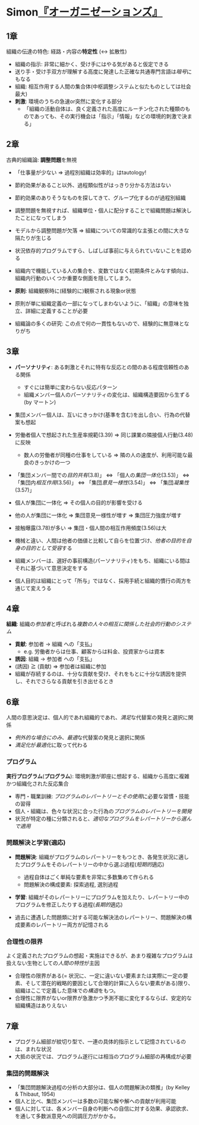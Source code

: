 # Simon[『オーガニゼーションズ』](urn:isbn:4478021767)

## 1章
組織の伝達の特色: 経路・内容の**特定性** (↔ 拡散性)

- 組織の指示: 非常に細かく、受け手にはやる気があると仮定できる
- 送り手・受け手双方が理解する高度に発達した正確な共通専門言語は*暗号*にもなる
- 組織: 相互作用する人間の集合体(中枢調整システムと似たものとしては社会最大)
- **刺激**: 環境のうちの急速or突然に変化する部分
	- 「組織の活動自体は、良く定義された高度にルーチン化された種類のものであっても、その実行機会は「指示」「情報」などの環境的刺激で決まる」

## 2章
古典的組織論: **調整問題**を無視

- 「仕事量が少ない ⇒ 過程別組織は効率的」はtautology!
- 節約効果があること以外、過程類似性がはっきり分かる方法はない
- 節約効果のありそうなものを探してきて、グループ化するのが過程別組織
- 調整問題を無視すれば、組織単位・個人に配分することで組織問題は解決したことになってしまう
- モデルから調整問題が欠落 ⇒ 組織についての常識的な主張との間に大きな隔たりが生じる

- 状況依存的プログラムですら、しばしば事前に与えられていないことを認める

- 組織内で機能している人の集合を、変数ではなく初期条件とみなす傾向は、組織内行動のいくつか重要な側面を隠してしまう。

- **原則**: 組織観察時に(経験的に)観察される現象or状態
- 原則が単に組織定義の一部になってしまわないように、「組織」の意味を独立、詳細に定義することが必要
- 組織論の多くの研究: この点で何の一貫性もないので、経験的に無意味となりがち

## 3章
- **パーソナリティ**: ある刺激とそれに特有な反応との間のある程度信頼性のある関係
	- すぐには簡単に変わらない反応パターン
	- 組織メンバー個人のパーソナリティの変化は、組織構造要因から生ずる(by マートン)

- 集団メンバー個人は、互いにきっかけ(基準を含む)を出し合い、行為の代替案も想起
- 労働者個人で想起された生産率規範(3.39) ⇒ 同じ課業の隣接個人行動(3.48)に反映
	- 数人の労働者が同種の仕事をしている ⇒ 隣の人の速度が、利用可能な最良のきっかけの一つ

- 「集団メンバー間での*目的共有*(3.8)」 ⇔ 「個人の*集団一体化*(3.53)」 ⇔ 「集団内*相互作用*(3.56)」 ⇔ 「集団*意見一様性*(3.54)」 ⇔ 「集団*凝集性*(3.57)」
- 個人が集団に一体化 ⇒ その個人の目的が影響を受ける
- 他の人が集団に一体化 ⇒ 集団意見一様性が増す ⇒ 集団圧力強度が増す
- 接触曝露(3.78)が多い ⇒ 集団・個人間の相互作用頻度(3.56)は大

- 機械と違い、人間は他者の価値と比較して自らを位置づけ、*他者の目的を自身の目的として受容*する
- 組織メンバーは、選好の事前構造(パーソナリティ)をもち、組織にいる間はそれに基づいて意思決定をする
- 個人目的は組織にとって「所与」ではなく、採用手続と組織的慣行の両方を通じて変えうる


## 4章
**組織**: 組織の*参加者*と呼ばれる*複数の人々の相互に関係した社会的行動のシステム*

- **貢献**: 参加者 → 組織 への「支払」
	- e.g. 労働者からは仕事、顧客からは料金、投資家からは資本
- **誘因**: 組織 → 参加者 への「支払」
- (誘因) ≧ (貢献) ⇒ 参加者は組織に参加
- 組織が存続するのは、十分な貢献を受け、それをもとに十分な誘因を提供し、それでさらなる貢献を引き出せるとき

## 6章
人間の意思決定は、個人的であれ組織的であれ、*満足*な代替案の発見と選択に関係
- *例外的な場合にのみ、最適*な代替案の発見と選択に関係
- *満足化*が*最適化*に取って代わる

### プログラム
**実行プログラム**(**プログラム**): 環境刺激が即座に想起する、組織から高度に複雑かつ組織化された反応集合

- 専門・職業訓練: *プログラムのレパートリーとその使用*に必要な習慣・技能の習得
- 個人・組織は、色々な状況に合った行為の*プログラムのレパートリーを開発*
- 状況が特定の種に分類されると、*適切なプログラムをレパートリーから選んで適用*


### 問題解決と学習(適応)
- **問題解決**: 組織がプログラムのレパートリーをもつとき、各発生状況に適したプログラムをそのレパートリーの中から選ぶ過程(*短期的*適応)
	- 過程自体はごく単純な要素を非常に多数集めて作られる
	- 問題解決の構成要素: 探索過程, 選別過程

- **学習**: 組織がそのレパートリーにプログラムを加えたり、レパートリー中のプログラムを修正したりする過程(*長期的*適応)
- 過去に遭遇した問題類に対する可能な解決法のレパートリー、問題解決の構成要素のレパートリー両方が記憶される

### **合理性の限界**
よく定義されたプログラムの想起・実施はできるが、あまり複雑なプログラムは扱えない生物としての*人間の特性*が主因

- 合理性の限界がある(= 状況に、一定に違いない要素または実際に一定の要素、そして潜在的戦略的要因として合理的計算に入らない要素がある)限り、組織はここで定義した意味での*構造*をもつ。
- 合理性に限界がないor限界が急激かつ予測不能に変化するならば、安定的な組織構造はありえない

## 7章
- プログラム細部が紋切り型で、一連の具体的指示として記憶されているのは、まれな状況
- 大抵の状況では、プログラム遂行には相当のプログラム細部の再構成が必要

### 集団的問題解決
- 「集団問題解決過程の分析の大部分は、個人の問題解決の類推」(by Kelley & Thibaut, 1954)
- 個人と比べ、集団メンバーは多数の可能な解や解への貢献が利用可能
- 個人に対しては、各メンバー自身の判断への自信に対する効果、承認欲求、を通して多数派意見への同調圧力がかかる。
